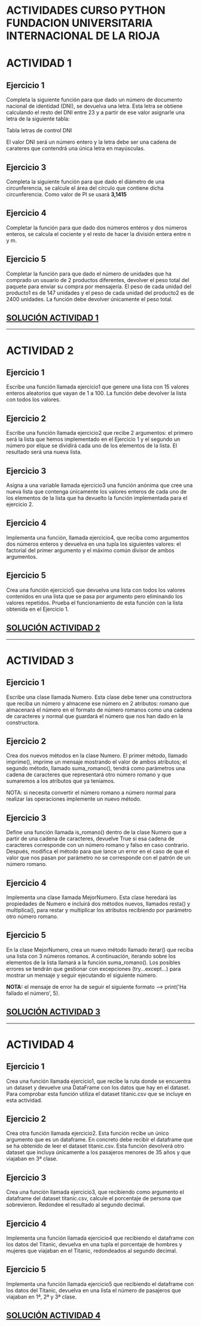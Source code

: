 

# ACTIVIDADES CURSO PYTHON FUNDACION UNIVERSITARIA INTERNACIONAL DE LA RIOJA
# ACTIVIDAD 1

## Ejercicio 1
Completa la siguiente función para que dado un número de documento nacional de identidad (DNI), se devuelva una letra. Esta letra se obtiene calculando el resto del DNI entre 23 y a partir de ese valor asignarle una letra de la siguiente tabla:

Tabla letras de control DNI

El valor DNI será un número entero y la letra debe ser una cadena de carateres que contendrá una única letra en mayúsculas.

## Ejercicio 3
Completa la siguiente función para que dado el diámetro de una circunferencia, se calcule el área del círculo que contiene dicha circunferencia. Como valor de PI se usará 
**3,1415**

## Ejercicio 4
Completar la función para que dado dos números entéros y dos números enteros, se calcula el cociente y el resto de hacer la división entera entre n y m.

## Ejercicio 5
Completar la función para que dado el número de unidades que ha comprado un usuario de 2 productos diferentes, devolver el peso total del paquete para enviar su compra por mensajería. 
El peso de cada unidad del producto1 es de 147 unidades y el peso de cada unidad del producto2 es de 2400 unidades. La función debe devolver únicamente el peso total.

## [SOLUCIÓN ACTIVIDAD 1](https://github.com/gjrangel2/CursoPythonFUNIR/blob/main/Actividad_1.ipynb)

---------------------------------------------------------------------------------------------------------------------------------------------------------------

# ACTIVIDAD 2

## Ejercicio 1
Escribe una función llamada ejercicio1 que genere una lista con 15 valores enteros aleatorios que vayan de 1 a 100. La función debe devolver la lista con todos los valores.

## Ejercicio 2
Escribe una función llamada ejercicio2 que recibe 2 argumentos: el primero será la lista que hemos implementado en el Ejercicio 1 y el segundo un número por elque se dividirá cada uno de los elementos de la lista. El resultado será una nueva lista.

## Ejercicio 3
Asigna a una variable llamada ejercicio3 una función anónima que cree una nueva lista que contenga únicamente los valores enteros de cada uno de los elementos de la lista que ha devuelto la función implementada para el ejercicio 2.

## Ejercicio 4
Implementa una función, llamada ejercicio4, que reciba como argumentos dos números enteros y devuelva en una tupla los siguientes valores: el factorial del primer argumento y el máximo común divisor de ambos argumentos.

## Ejercicio 5
Crea una función ejercicio5 que devuelva una lista con todos los valores contenidos en una lista que se pasa por argumento pero eliminando los valores repetidos. Prueba el funcionamiento de esta función con la lista obtenida en el Ejercicio 1.

## [SOLUCIÓN ACTIVIDAD 2]([https://github.com/gjrangel2/CursoPythonFUNIR/blob/main/Actividad_1.ipynb](https://github.com/gjrangel2/CursoPythonFUNIR/blob/main/Actividad_2.ipynb))
---------------------------------------------------------------------------------------------------------------------------------------------------------------

# ACTIVIDAD 3

## Ejercicio 1
Escribe una clase llamada Numero. Esta clase debe tener una constructora que reciba un número y almacene ese número en 2 atributos: romano que almacenará el número en el formato de número romanos como una cadena de caracteres y normal que guardará el número que nos han dado en la constructora.

## Ejercicio 2
Crea dos nuevos métodos en la clase Numero. El primer método, llamado imprime(), imprime un mensaje mostrando el valor de ambos atributos; el segundo método, llamado suma_romano(), tendrá como parámetros una cadena de caracteres que representará otro número romano y que sumaremos a los atributos que ya teníamos.

NOTA: si necesita convertir el número romano a número normal para realizar las operaciones implemente un nuevo método.

## Ejercicio 3
Define una función llamada is_romano() dentro de la clase Numero que a partir de una cadena de caracteres, devuelve True si esa cadena de caracteres corresponde con un número romano y falso en caso contrario. Después, modifica el método para que lance un error en el caso de que el valor que nos pasan por parámetro no se corresponde con el patrón de un número romano.

## Ejercicio 4
Implementa una clase llamada MejorNumero. Esta clase heredará las propiedades de Numero e incluirá dos métodos nuevos, llamados resta() y multiplica(), para restar y multiplicar los atributos recibiendo por parámetro otro número romano.

## Ejercicio 5
En la clase MejorNumero, crea un nuevo método llamado iterar() que reciba una lista con 3 números romanos. A continuación, iterando sobre los elementos de la lista llamará a la función suma_romano(). Los posibles errores se tendrán que gestionar con excepciones (try...except...) para mostrar un mensaje y seguir ejecutando el siguiente número.

**NOTA:** el mensaje de error ha de seguir el siguiente formato --> print('Ha fallado el número', 5).

## [SOLUCIÓN ACTIVIDAD 3](https://github.com/gjrangel2/CursoPythonFUNIR/blob/main/Actividad_3.ipynb)
---------------------------------------------------------------------------------------------------------------------------------------------------------------
# ACTIVIDAD 4

## Ejercicio 1
Crea una función llamada ejercicio1, que recibe la ruta donde se encuentra un dataset y devuelve una DataFrame con los datos que hay en el dataset. Para comprobar esta función utiliza el dataset titanic.csv que se incluye en esta actividad.

## Ejercicio 2
Crea otra función llamada ejercicio2. Esta función recibe un único argumento que es un dataframe. En concreto debe recibir el dataframe que se ha obtenido de leer el dataset titanic.csv. Esta función devolverá otro dataset que incluya únicamente a los pasajeros menores de 35 años y que viajaban en 3ª clase.

## Ejercicio 3
Crea una función llamada ejercicio3, que recibiendo como argumento el dataframe del dataset titanic.csv, calcule el porcentaje de persona que sobrevieron. Redondee el resultado al segundo decimal.

## Ejercicio 4
Implementa una función llamada ejercicio4 que recibiendo el dataframe con los datos del Titanic, devuelva en una tupla el porcentaje de hombres y mujeres que viajaban en el Titanic, redondeados al segundo decimal.

## Ejercicio 5
Implementa una función llamada ejercicio5 que recibiendo el dataframe con los datos del Titanic, devuelva en una lista el número de pasajeros que viajaban en 1ª, 2ª y 3ª clase.

## [SOLUCIÓN ACTIVIDAD 4](https://github.com/gjrangel2/CursoPythonFUNIR/blob/main/Actividad_4.ipynb)
